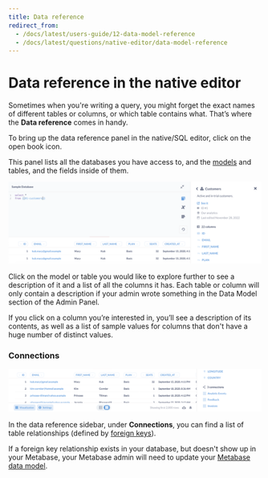 ```yaml
---
title: Data reference
redirect_from:
  - /docs/latest/users-guide/12-data-model-reference
  - /docs/latest/questions/native-editor/data-model-reference
---
```


# Data reference in the native editor

Sometimes when you're writing a query, you might forget the exact names of different tables or columns, or which table contains what. That’s where the **Data reference** comes in handy.

To bring up the data reference panel in the native/SQL editor, click on the open book icon.

This panel lists all the databases you have access to, and the [models](../data-modeling/models.md) and tables, and the fields inside of them.

![Data reference sidebar](./images/DataReference.png)

Click on the model or table you would like to explore further to see a description of it and a list of all the columns it has. Each table or column will only contain a description if your admin wrote something in the Data Model section of the Admin Panel.

If you click on a column you’re interested in, you’ll see a description of its contents, as well as a list of sample values for columns that don't have a huge number of distinct values.

### Connections

![Connections](./images/connections.png)

In the data reference sidebar, under **Connections**, you can find a list of table relationships (defined by [foreign keys](https://www.metabase.com/glossary/foreign_key)).

If a foreign key relationship exists in your database, but doesn't show up in your Metabase, your Metabase admin will need to update your [Metabase data model](../data-modeling/metadata-editing.md).
